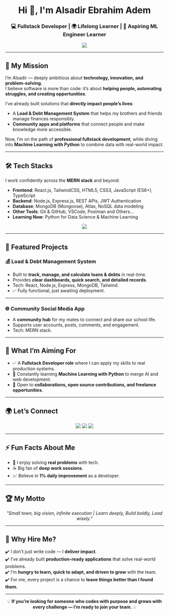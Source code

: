 <!-- Profile Header -->
<h1 align="center">Hi 👋, I'm Alsadir Ebrahim Adem</h1>
<h3 align="center">💻 Fullstack Developer | 🌍 Lifelong Learner | 🤖 Aspiring ML Engineer Learner</h3>

<p align="center">
  <img src="https://readme-typing-svg.herokuapp.com?color=36BCF7&size=22&center=true&vCenter=true&lines=Passionate+Fullstack+Developer;MERN+Stack+Engineer;Future+Machine+Learning+Engineer;Always+Building+Always+Learning" />
</p>

---

## 🌟 My Mission
I’m Alsadir — deeply ambitious about **technology, innovation, and problem-solving**.  
I believe software is more than code: it’s about **helping people, automating struggles, and creating opportunities**.  

I’ve already built solutions that **directly impact people’s lives**:
- A **Load & Debt Management System** that helps my brothers and friends manage finances responsibly.  
- **Community apps and platforms** that connect people and make knowledge more accessible.  

Now, I’m on the path of **professional fullstack development**, while diving into **Machine Learning with Python** to combine data with real-world impact.  

---

## 🛠️ Tech Stacks 
I work confidently across the **MERN stack** and beyond:  

- **Frontend**: React.js, TailwindCSS, HTML5, CSS3, JavaScript (ES6+), TypeScript  
- **Backend**: Node.js, Express.js, REST APIs, JWT Authentication  
- **Database**: MongoDB (Mongoose), Atlas, NoSQL data modeling  
- **Other Tools**: Git & GitHub, VSCode, Postman and Others...
- **Learning Now**: Python for Data Science & Machine Learning  

<p align="center">
  <img src="https://skillicons.dev/icons?i=react,nodejs,express,mongodb,tailwind,html,css,js,ts,python,git,github,vscode,linux" />
</p>

---

## 🚀 Featured Projects

### 💰 Load & Debt Management System
- Built to **track, manage, and calculate loans & debts** in real-time.  
- Provides **clear dashboards, quick search, and detailed records**.  
- Tech: React, Node.js, Express, MongoDB, Tailwind.  
- ✅ Fully functional, just awaiting deployment.  
  
---

### 🌐 Community Social Media App
- A **community hub** for my mates to connect and share our school life.  
- Supports user accounts, posts, comments, and engagement.  
- Tech: MERN stack.  

---

## 🎯 What I’m Aiming For
- ✅ A **Fullstack Developer role** where I can apply my skills to real production systems.  
- 🌱 Constantly learning **Machine Learning with Python** to merge AI and web development.  
- 🤝 Open to **collaborations, open source contributions, and freelance opportunities**.  

---

## 🌍 Let’s Connect
<p align="center">
  <a href="https://www.linkedin.com/in/alsadir-ebrahim-6036b035b"><img src="https://img.shields.io/badge/-LinkedIn-blue?logo=Linkedin&logoColor=white" /></a>
  <a href="mailto:alsadir00@gmail.com"><img src="https://img.shields.io/badge/-Email-red?logo=Gmail&logoColor=white" /></a>
  <a href="https://github.com/alsadir00"><img src="https://img.shields.io/badge/-GitHub-black?logo=github&logoColor=white" /></a>
</p>

---

## ⚡ Fun Facts About Me
- 🧩 I enjoy solving **real problems** with tech.  
- ☕ Big fan of **deep work sessions**.  
- 📈 Believe in **1% daily improvement** as a developer.  

---

## 🏆 My Motto
<p align="center">
  <em>"Small town, big vision, infinite execution | Learn deeply, Build boldly, Lead wisely."</em>  
</p>

---

## 🚀 Why Hire Me?
✔️ I don’t just write code — I **deliver impact**.  
✔️ I’ve already built **production-ready applications** that solve real-world problems.  
✔️ I’m **hungry to learn, quick to adapt, and driven to grow** with the team.  
✔️ For me, every project is a chance to **leave things better than I found them**.  

---

<p align="center">
  💡 <strong>If you’re looking for someone who codes with purpose and grows with every challenge — I’m ready to join your team.</strong> 💡
</p>
